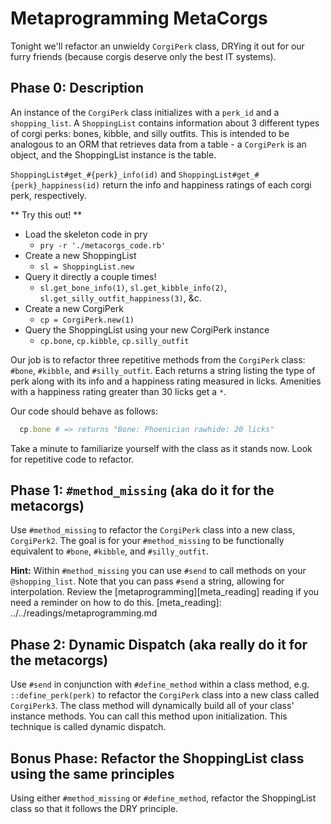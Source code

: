 # Metaprogramming MetaCorgs

Tonight we'll refactor an unwieldy `CorgiPerk` class, DRYing it out for our furry friends (because corgis deserve only the best IT systems).

## Phase 0: Description

An instance of the `CorgiPerk` class initializes with a `perk_id` and a `shopping_list`. A `ShoppingList` contains information about 3 different types of corgi perks: bones, kibble, and silly outfits. This is intended to be analogous to an ORM that retrieves data from a table - a `CorgiPerk` is an object, and the ShoppingList instance is the table.

`ShoppingList#get_#{perk}_info(id)` and `ShoppingList#get_#{perk}_happiness(id)` return the info and happiness ratings of each corgi perk, respectively.

** Try this out! **
+ Load the skeleton code in pry
  + `pry -r './metacorgs_code.rb'`
+ Create a new ShoppingList
  + `sl = ShoppingList.new`
+ Query it directly a couple times!
  + `sl.get_bone_info(1)`, `sl.get_kibble_info(2)`, `sl.get_silly_outfit_happiness(3)`, &c.
+ Create a new CorgiPerk
  + `cp = CorgiPerk.new(1)`
+ Query the ShoppingList using your new CorgiPerk instance
  + `cp.bone`, `cp.kibble`, `cp.silly_outfit`

Our job is to refactor three repetitive methods from the `CorgiPerk` class: `#bone`, `#kibble`, and `#silly_outfit`. Each returns a string listing the type of perk along with its info and a happiness rating measured in licks. Amenities with a happiness rating greater than 30 licks get a `*`.

Our code should behave as follows:

```ruby
  cp.bone # => returns "Bone: Phoenician rawhide: 20 licks"
```

Take a minute to familiarize yourself with the class as it stands now. Look for repetitive code to refactor.

## Phase 1: `#method_missing` (aka do it for the metacorgs)

Use `#method_missing` to refactor the `CorgiPerk` class into a new class, `CorgiPerk2`. The goal is for your `#method_missing` to be functionally equivalent to `#bone`, `#kibble`, and `#silly_outfit`.

**Hint:** Within `#method_missing` you can use `#send` to call methods on your `@shopping_list`. Note that you can pass `#send` a string, allowing for interpolation. Review the [metaprogramming][meta_reading] reading if you need a reminder on how to do this.
[meta_reading]: ../../readings/metaprogramming.md

## Phase 2: Dynamic Dispatch (aka really do it for the metacorgs)

Use `#send` in conjunction with `#define_method` within a class method, e.g. `::define_perk(perk)` to refactor the `CorgiPerk` class into a new class called `CorgiPerk3`. The class method will dynamically build all of your class' instance methods. You can call this method upon initialization. This technique is called dynamic dispatch.

## Bonus Phase: Refactor the ShoppingList class using the same principles

Using either `#method_missing` or `#define_method`, refactor the ShoppingList class so that it follows the DRY principle.